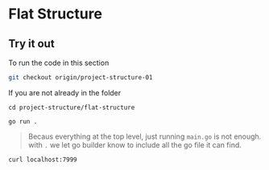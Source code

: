 # Flat Structure

## Try it out

To run the code in this section

```bash
git checkout origin/project-structure-01
```

If you are not already in the folder
```
cd project-structure/flat-structure
```

```
go run .
```
> Becaus everything at the top level, just running `main.go` is not enough. with `.` we let go builder know to include all the go file it can find.

```bash
curl localhost:7999
```
